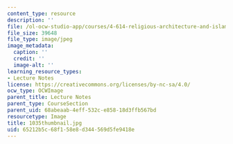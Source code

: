 ```yaml
---
content_type: resource
description: ''
file: /ol-ocw-studio-app/courses/4-614-religious-architecture-and-islamic-cultures-fall-2002/65212b5c68f158e8d344569d5fe9418e_1035thumbnail.jpg
file_size: 39648
file_type: image/jpeg
image_metadata:
  caption: ''
  credit: ''
  image-alt: ''
learning_resource_types:
- Lecture Notes
license: https://creativecommons.org/licenses/by-nc-sa/4.0/
ocw_type: OCWImage
parent_title: Lecture Notes
parent_type: CourseSection
parent_uid: 68abeaab-4eff-532c-e858-18d3ffb567bd
resourcetype: Image
title: 1035thumbnail.jpg
uid: 65212b5c-68f1-58e8-d344-569d5fe9418e
---
```

